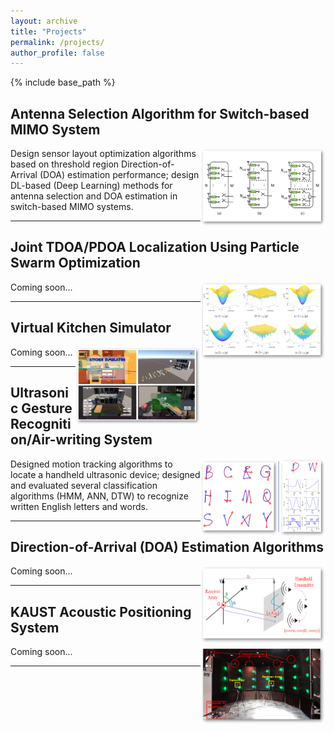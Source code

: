 ```yaml
---
layout: archive
title: "Projects"
permalink: /projects/
author_profile: false
---
```


{% include base_path %}



## Antenna Selection Algorithm for Switch-based MIMO System

<img align="right" width="200" height="125" src="/images/6_MIMO.png">

Design sensor layout optimization algorithms based on threshold region Direction-of-Arrival (DOA) estimation performance; design DL-based (Deep
Learning) methods for antenna selection and DOA estimation in switch-based MIMO systems.

---

## Joint TDOA/PDOA Localization Using Particle Swarm Optimization

<img align="right" width="200" height="125" src="/images/5_tdoa_pdoa.png">

Coming soon...

---

## Virtual Kitchen Simulator

<img align="right" width="200" height="125" src="/images/4_VRKITCHEN.png">

Coming soon...

---
## Ultrasonic Gesture Recognition/Air-writing System

<img align="right" width="200" height="125" src="/images/3_airwriting.png">

Designed motion tracking algorithms to locate a handheld ultrasonic device; designed and evaluated several classification algorithms (HMM, ANN, DTW)
to recognize written English letters and words.

---
## Direction-of-Arrival (DOA) Estimation Algorithms

<img align="right" width="200" height="125" src="/images/2_DOA.png">

Coming soon...

---


## KAUST Acoustic Positioning System

<img align="right" width="200" height="125" src="/images/1_indoor_locating.png">

Coming soon...

---



